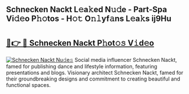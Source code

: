 ## Schnecken Nackt L𝚎a𝚔ed N𝚞𝚍e - Part-Spa Vi𝚍𝚎o P𝚑𝚘tos - H𝚘𝚝 O𝚗𝚕yf𝚊ns L𝚎a𝚔s ij9Hu

# <h2><a href="http://kf0hgnj.oniu.top/?m=Schnecken+Nackt">🔗👉 🔴 Schnecken Nackt P𝚑ot𝚘𝚜 V𝚒d𝚎o</a></h2>

[![Schnecken Nackt Nu𝚍e𝚜](https://i.imgur.com/0qMVB7G.gif)](http://kf0hgnj.oniu.top/?m=Schnecken+Nackt)
Social media influencer Schnecken Nackt, famed for publishing dance and lifestyle information, featuring presentations and blogs. Visionary architect Schnecken Nackt, famed for their groundbreaking designs and commitment to creating beautiful and functional spaces.  
